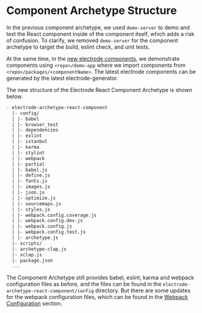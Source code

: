 # Component Archetype Structure

In the previous component archetype, we used `demo-server` to demo and test the React component inside of the component itself, which adds a risk of confusion. To clarify, we removed `demo-server` for the component archetype to target the build, eslint check, and unit tests.

At the same time, in the [new electrode components](../create-a-electrode-component.md), we demonstrate components using `<repo>/demo-app` where we import components from `<repo>/packages/<componentName>`. The latest electrode components can be generated by the latest electrode-generator.

The new structure of the Electrode React Component Archetype is shown below.

```markdown
- electrode-archetype-react-component
  |- config/
  | |- babel
  | |- browser_test
  | |- dependencies
  | |- eslint
  | |- istanbul
  | |- karma
  | |- stylint
  | |- webpack
  | |- partial
  | |- babel.js
  | |- define.js
  | |- fonts.js
  | |- images.js
  | |- json.js
  | |- optimize.js
  | |- sourcemaps.js
  | |- styles.js
  | |- webpack.config.coverage.js
  | |- webpack.config.dev.js
  | |- webpack.config.js
  | |- webpack.config.test.js
  | |- archetype.js
  |- scripts/
  |- archetype-clap.js
  |- xclap.js
  |- package.json
  ...
```

The Component Archetype still provides babel, eslint, karma and webpack configuration files as before, and the files can be found in the `electrode-archetype-react-component/config` directory. But there are some updates for the webpack configuration files, which can be found in the [Webpack Configuration](./webpack-config.md) section.
